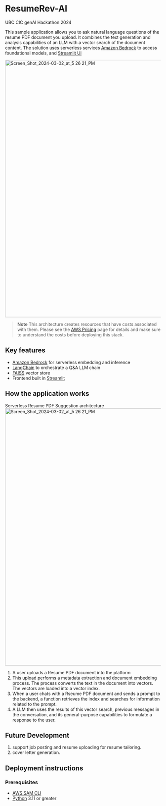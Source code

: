 # ResumeRev-AI
UBC CIC genAI Hackathon 2024

This sample application allows you to ask natural language questions of the resume PDF document you upload. It combines the text generation and analysis capabilities of an LLM with a vector search of the document content. The solution uses serverless services [Amazon Bedrock](https://aws.amazon.com/bedrock/) to access foundational models, and [Streamlit UI](https://streamlit.io/)

<p float="left">
  <img width="831" alt="Screen_Shot_2024-03-02_at_5 26 21_PM" src="https://github.com/ZiyueChloeZhang/ResumeRev-AI/assets/41217816/312ac4e0-45b9-4295-840e-a277be27cd9b">
</p>

> **Note**
> This architecture creates resources that have costs associated with them. Please see the [AWS Pricing](https://aws.amazon.com/pricing/) page for details and make sure to understand the costs before deploying this stack.

## Key features

- [Amazon Bedrock](https://aws.amazon.com/de/bedrock/) for serverless embedding and inference
- [LangChain](https://github.com/hwchase17/langchain) to orchestrate a Q&A LLM chain
- [FAISS](https://github.com/facebookresearch/faiss) vector store
- Frontend built in [Streamlit](https://streamlit.io/)

## How the application works

Serverless Resume PDF Suggestion architecture 
<img width="831" alt="Screen_Shot_2024-03-02_at_5 26 21_PM" src="https://github.com/ZiyueChloeZhang/ResumeRev-AI/assets/92232261/1d95867a-dba3-40af-86ab-0ce0f3398abe">

1. A user uploads a Resume PDF document into the platform
1. This upload performs a metadata extraction and document embedding process. The process converts the text in the document into vectors. The vectors are loaded into a vector index.
1. When a user chats with a Rseume PDF document and sends a prompt to the backend, a function retrieves the index and searches for information related to the prompt.
1. A LLM then uses the results of this vector search, previous messages in the conversation, and its general-purpose capabilities to formulate a response to the user.

## Future Development
1. support job posting and resume uploading for resume tailoring.
2. cover letter generation.

## Deployment instructions

### Prerequisites

- [AWS SAM CLI](https://docs.aws.amazon.com/serverless-application-model/latest/developerguide/install-sam-cli.html)
- [Python](https://www.python.org/) 3.11 or greater
